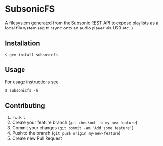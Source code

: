 # SubsonicFS

A filesystem generated from the Subsonic REST API to expose playlists as a local filesystem
(eg to rsync onto an audio player via USB etc..)

## Installation

    $ gem install subsonicfs

## Usage

For usage instructions see

    $ subsonicfs -h

## Contributing

1. Fork it
2. Create your feature branch (`git checkout -b my-new-feature`)
3. Commit your changes (`git commit -am 'Add some feature'`)
4. Push to the branch (`git push origin my-new-feature`)
5. Create new Pull Request

